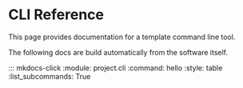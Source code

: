 # CLI Reference

This page provides documentation for a template command line tool.

The following docs are build automatically from the software itself.

::: mkdocs-click
    :module: project.cli
    :command: hello
    :style: table
    :list_subcommands: True
